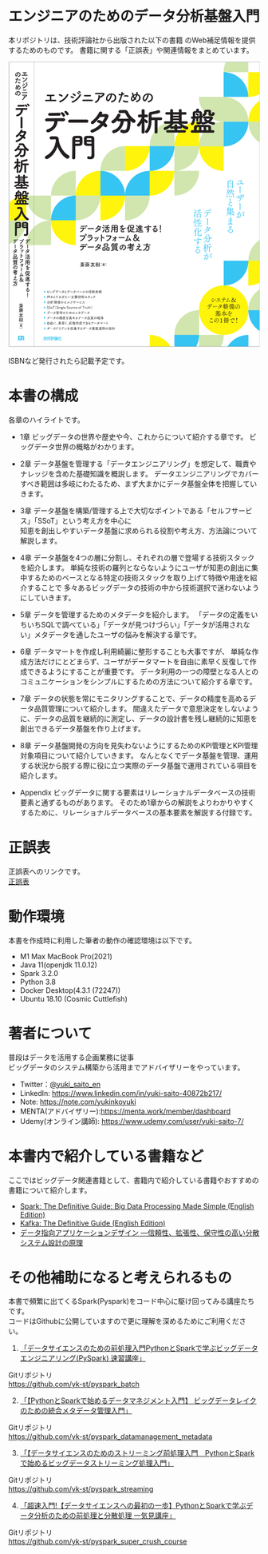 # エンジニアのためのデータ分析基盤入門
本リポジトリは、技術評論社から出版された以下の書籍 のWeb補足情報を提供するためのものです。
書籍に関する「正誤表」や関連情報をまとめています。

![図1.2 title](title.png)

ISBNなど発行されたら記載予定です。

# 本書の構成
各章のハイライトです。

- 1章
ビッグデータの世界や歴史や今、これからについて紹介する章です。
ビッグデータ世界の概略がわかります。

- 2章
データ基盤を管理する「データエンジニアリング」を想定して、職責やナレッジを含めた基礎知識を概説します。
データエンジニアリングでカバーすべき範囲は多岐にわたるため、まず大まかにデータ基盤全体を把握していきます。

- 3章
データ基盤を構築/管理する上で大切なポイントである「セルフサービス」「SSoT」という考え方を中心に  
知恵を創出しやすいデータ基盤に求められる役割や考え方、方法論について解説します。

- 4章
データ基盤を4つの層に分割し、それぞれの層で登場する技術スタックを紹介します。
単純な技術の羅列とならないようにユーザが知恵の創出に集中するためのベースとなる特定の技術スタックを取り上げて特徴や用途を紹介することで
多々あるビッグデータの技術の中から技術選択で迷わないようにしていきます。

- 5章
データを管理するためのメタデータを紹介します。
「データの定義をいちいちSQLで調べている」「データが見つけづらい」「データが活用されない」メタデータを通したユーザの悩みを解決する章です。

- 6章
データマートを作成し利用綺麗に整形することも大事ですが、
単純な作成方法だけにとどまらず、ユーザがデータマートを自由に素早く反復して作成できるようにすることが重要です。
データ利用の一つの障壁となる人とのコミュニケーションをシンプルにするための方法について紹介する章です。

- 7章
データの状態を常にモニタリングすることで、データの精度を高めるデータ品質管理について紹介します。
間違えたデータで意思決定をしないように、データの品質を継続的に測定し、データの設計書を残し継続的に知恵を創出できるデータ基盤を作り上げます。

- 8章
データ基盤開発の方向を見失わないようにするためのKPI管理とKPI管理対象項目について紹介していきます。
なんとなくでデータ基盤を管理、運用する状況から脱する際に役に立つ実際のデータ基盤で運用されている項目を紹介します。

- Appendix
ビッグデータに関する要素はリレーショナルデータベースの技術要素と通ずるものがあります。
そのため1章からの解説をよりわかりやすくするために、リレーショナルデータベースの基本要素を解説する付録です。

# 正誤表
正誤表へのリンクです。  
[正誤表](errors.md)

# 動作環境
本書を作成時に利用した筆者の動作の確認環境は以下です。

- M1 Max MacBook Pro(2021)
- Java 11(openjdk 11.0.12)
- Spark 3.2.0
- Python 3.8
- Docker Desktop(4.3.1 (72247))
- Ubuntu 18.10 (Cosmic Cuttlefish)

# 著者について
普段はデータを活用する企画業務に従事  
ビッグデータのシステム構築から活用までアドバイザリーをやっています。

- Twitter：[@yuki_saito_en](https://twitter.com/yuki_saito_en)
- LinkedIn: https://www.linkedin.com/in/yuki-saito-40872b217/
- Note: https://note.com/yukinkoyuki
- MENTA(アドバイザリー):https://menta.work/member/dashboard
- Udemy(オンライン講師): https://www.udemy.com/user/yuki-saito-7/

# 本書内で紹介している書籍など
ここではビッグデータ関連書籍として、書籍内で紹介している書籍やおすすめの書籍について紹介します。

- [Spark: The Definitive Guide: Big Data Processing Made Simple (English Edition)](https://amzn.to/3nQ90ts)
- [Kafka: The Definitive Guide (English Edition)](https://amzn.to/3nNMcdU)
- [データ指向アプリケーションデザイン ―信頼性、拡張性、保守性の高い分散システム設計の原理](https://amzn.to/3tQh69g)

# その他補助になると考えられるもの
本書で頻繁に出てくるSpark(Pyspark)をコード中心に駆け回ってみる講座たちです。  
コードはGithubに公開していますので更に理解を深めるためにご利用ください。

1. [「データサイエンスのための前処理入門PythonとSparkで学ぶビッグデータエンジニアリング(PySpark) 速習講座」](https://www.udemy.com/course/python-spark-pyspark/?referralCode=E67BF8B61F65866794EB)

Gitリポジトリ  
https://github.com/yk-st/pyspark_batch

2. [「【PythonとSparkで始めるデータマネジメント入門】 ビッグデータレイクのための統合メタデータ管理入門」](https://www.udemy.com/course/draft/4367192/?referralCode=AB48AD18D10E55DCB0E5)

Gitリポジトリ  
https://github.com/yk-st/pyspark_datamanagement_metadata

3. [「【データサイエンスのためのストリーミング前処理入門　PythonとSparkで始めるビッグデータストリーミング処理入門」](https://www.udemy.com/course/python-spark-streaming/?referralCode=F5E3B429A5C47468BDAD)

Gitリポジトリ  
https://github.com/yk-st/pyspark_streaming

4. [「超速入門!【データサイエンスへの最初の一歩】PythonとSparkで学ぶデータ分析のための前処理と分散処理 一気見講座」](https://www.udemy.com/course/draft/4415660/?referralCode=EF89D5D240FB483AF4A1)

Gitリポジトリ  
https://github.com/yk-st/pyspark_super_crush_course